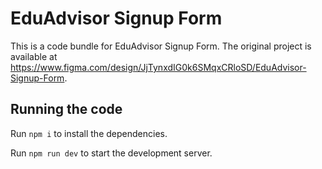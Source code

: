 
  # EduAdvisor Signup Form

  This is a code bundle for EduAdvisor Signup Form. The original project is available at https://www.figma.com/design/JjTynxdIG0k6SMqxCRloSD/EduAdvisor-Signup-Form.

  ## Running the code

  Run `npm i` to install the dependencies.

  Run `npm run dev` to start the development server.
  